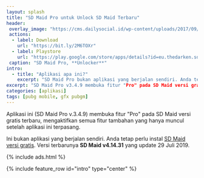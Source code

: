 ```yaml
---
layout: splash
title: "SD Maid Pro untuk Unlock SD Maid Terbaru"
header:
 overlay_image: "https://cms.dailysocial.id/wp-content/uploads/2017/09/df21f76ee7a9c90ea49e3e588675686f_Aplikasi-SD-Maid-untuk-Android.png"
 actions:
  - label: Download
    url: "https://bit.ly/2M6TOXr"
  - label: Playstore
    url: "https://play.google.com/store/apps/details?id=eu.thedarken.sdm.unlocker"
 caption: "SD Maid Pro, **Unlocker**"
intro:
  - title: "Aplikasi apa ini?"
    excerpt: "SD Maid Pro bukan aplikasi yang berjalan sendiri. Anda tetap perlu instal **SD Maid versi gratis**"
excerpt: "SD Maid Pro v3.4.9 membuka fitur "Pro" pada SD Maid versi gratis." 
categories: [aplikasi]
tags: [pubg mobile, gfx pubgm]
---
```

Aplikasi ini (SD Maid Pro v.3.4.9) membuka fitur "Pro" pada SD Maid versi gratis terbaru, mengaktifkan semua fitur tambahan yang hanya muncul setelah aplikasi ini terpasang.

Ini bukan aplikasi yang berjalan sendiri. Anda tetap perlu instal [SD Maid versi gratis](https://play.google.com/store/apps/details?id=eu.thedarken.sdm). Versi terbarunya **SD Maid v4.14.31** yang update 29 Juli 2019.  

{% include ads.html %}

{% include feature_row id="intro" type="center" %}

